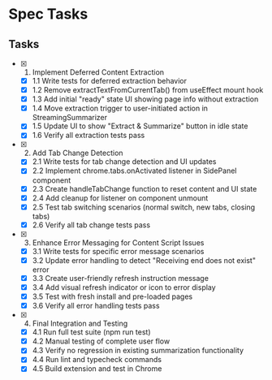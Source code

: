 # Spec Tasks

## Tasks

- [x] 1. Implement Deferred Content Extraction
  - [x] 1.1 Write tests for deferred extraction behavior
  - [x] 1.2 Remove extractTextFromCurrentTab() from useEffect mount hook
  - [x] 1.3 Add initial "ready" state UI showing page info without extraction
  - [x] 1.4 Move extraction trigger to user-initiated action in StreamingSummarizer
  - [x] 1.5 Update UI to show "Extract & Summarize" button in idle state
  - [x] 1.6 Verify all extraction tests pass

- [x] 2. Add Tab Change Detection
  - [x] 2.1 Write tests for tab change detection and UI updates
  - [x] 2.2 Implement chrome.tabs.onActivated listener in SidePanel component
  - [x] 2.3 Create handleTabChange function to reset content and UI state
  - [x] 2.4 Add cleanup for listener on component unmount
  - [x] 2.5 Test tab switching scenarios (normal switch, new tabs, closing tabs)
  - [x] 2.6 Verify all tab change tests pass

- [x] 3. Enhance Error Messaging for Content Script Issues
  - [x] 3.1 Write tests for specific error message scenarios
  - [x] 3.2 Update error handling to detect "Receiving end does not exist" error
  - [x] 3.3 Create user-friendly refresh instruction message
  - [x] 3.4 Add visual refresh indicator or icon to error display
  - [x] 3.5 Test with fresh install and pre-loaded pages
  - [x] 3.6 Verify all error handling tests pass

- [x] 4. Final Integration and Testing
  - [x] 4.1 Run full test suite (npm run test)
  - [x] 4.2 Manual testing of complete user flow
  - [x] 4.3 Verify no regression in existing summarization functionality
  - [x] 4.4 Run lint and typecheck commands
  - [x] 4.5 Build extension and test in Chrome

